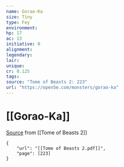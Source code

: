 ```yaml
---
name: Gorao-Ka
size: Tiny
type: Fey
environment: 
hp: 17
ac: 13
initiative: 0
alignment: 
legendary: 
lair: 
unique: 
cr: 0.125
tags: 
source: "Tome of Beasts 2: 223"
url: "https://open5e.com/monsters/gorao-ka"
---
```

# [[Gorao-Ka]]

[Source](zotero://open-pdf/library/items/9UQIAB6R?page=223) from [[Tome of Beasts 2]]

```pdf
{
	"url": "[[Tome of Beasts 2.pdf]]",
	"page": [223]
}
```

